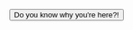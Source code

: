 <!DOCTYPE html>
<html>

<body>
   <button id="write" type="button">Do you know why you're here?!</button>
   <h1 id="text"></h1>
</body>

</html>
